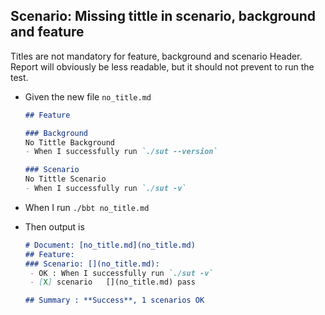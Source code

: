 <!-- omit from toc -->
## Scenario: Missing tittle in scenario, background and feature

Titles are not mandatory for feature, background and scenario Header.
Report will obviously be less readable, but it should not prevent to run the test.

- Given the new file `no_title.md`
  ```md
  ## Feature

  ### Background
  No Tittle Background
  - When I successfully run `./sut --version`

  ### Scenario
  No Tittle Scenario
  - When I successfully run `./sut -v`
  ```

- When I run `./bbt no_title.md`
- Then output is
  ```md
  # Document: [no_title.md](no_title.md)
  ## Feature:   
  ### Scenario: [](no_title.md):
   - OK : When I successfully run `./sut -v`  
   - [X] scenario   [](no_title.md) pass  

  ## Summary : **Success**, 1 scenarios OK
  ```